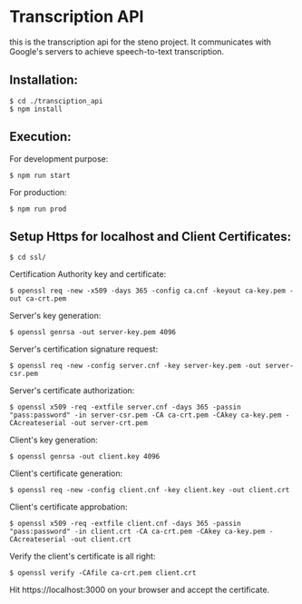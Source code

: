 # Transcription API

this is the transcription api for the steno project. It communicates with Google's servers to achieve speech-to-text transcription.

## Installation:

    $ cd ./transciption_api
    $ npm install

## Execution:

For development purpose:

    $ npm run start

For production:

    $ npm run prod

## Setup Https for localhost and Client Certificates:

    $ cd ssl/
    
Certification Authority key and certificate:

    $ openssl req -new -x509 -days 365 -config ca.cnf -keyout ca-key.pem -out ca-crt.pem

Server's key generation:

    $ openssl genrsa -out server-key.pem 4096

Server's certification signature request:

    $ openssl req -new -config server.cnf -key server-key.pem -out server-csr.pem

Server's certificate authorization:

    $ openssl x509 -req -extfile server.cnf -days 365 -passin "pass:password" -in server-csr.pem -CA ca-crt.pem -CAkey ca-key.pem -CAcreateserial -out server-crt.pem

Client's key generation:

    $ openssl genrsa -out client.key 4096

Client's certificate generation:

    $ openssl req -new -config client.cnf -key client.key -out client.crt

Client's certificate approbation:

    $ openssl x509 -req -extfile client.cnf -days 365 -passin "pass:password" -in client.crt -CA ca-crt.pem -CAkey ca-key.pem -CAcreateserial -out client.crt

Verify the client's certificate is all right:

    $ openssl verify -CAfile ca-crt.pem client.crt

Hit https://localhost:3000 on your browser and accept the certificate.
